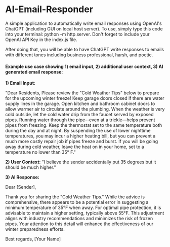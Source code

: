 # AI-Email-Responder
A simple application to automatically write email responses using OpenAI's ChatGPT (including GUI on local host server). To use, simply type this code into your terminal: python -m http.server. Don't forget to include your OpenAI API Key in the index.js file. 

After doing that, you will be able to have ChatGPT write responses to emails with different tones including business professional, harsh, and poetic. 


#### Example use case showing 1) email input, 2) additional user context, 3) AI generated email response:

**1) Email Input:** 

"Dear Residents, 
Please review the "Cold Weather Tips" below to prepare for the upcoming winter freeze! 
Keep garage doors closed if there are water supply lines in the garage. Open kitchen and bathroom cabinet doors to allow warmer air to circulate around the plumbing. When the weather is very cold outside, let the cold water drip from the faucet served by exposed pipes. Running water through the pipe--even at a trickle—helps prevent pipes from freezing. Keep the thermostat set to the same temperature both during the day and at night. By suspending the use of lower nighttime temperatures, you may incur a higher heating bill, but you can prevent a much more costly repair job if pipes freeze and burst. If you will be going away during cold weather, leave the heat on in your home, set to a temperature no lower than 35° F."

**2) User Context:** "I believe the sender accidentally put 35 degrees but it should be much higher."

**3) AI Response:**

Dear [Sender],

Thank you for sharing the "Cold Weather Tips." While the advice is comprehensive, there appears to be a potential error in suggesting a minimum temperature of 35°F when away. For optimal pipe protection, it is advisable to maintain a higher setting, typically above 55°F. This adjustment aligns with industry recommendations and minimizes the risk of frozen pipes. Your attention to this detail will enhance the effectiveness of our winter preparedness efforts.

Best regards,
[Your Name]
